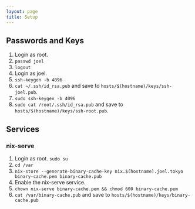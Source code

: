 ```yaml
---
layout: page
title: Setup
---
```


## Passwords and Keys

1. Login as root.
2. `passwd joel`
3. `logout`
4. Login as joel.
5. `ssh-keygen -b 4096`
6. `cat ~/.ssh/id_rsa.pub` and save to `hosts/$(hostname)/keys/ssh-joel.pub`.
7. `sudo ssh-keygen -b 4096`
8. `sudo cat /root/.ssh/id_rsa.pub` and save to `hosts/$(hostname)/keys/ssh-root.pub`.

## Services

### nix-serve

1. Login as root.
   `sudo su`
2. `cd /var`
3. `nix-store --generate-binary-cache-key nix.$(hostname).joel.tokyo binary-cache.pem binary-cache.pub`
4. Enable the nix-serve service. <!-- chown: invalid user: ‘nix-serve’ -->
5. `chown nix-serve binary-cache.pem && chmod 600 binary-cache.pem`
6. `cat /var/binary-cache.pub` and save to `hosts/$(hostname)/keys/binary-cache.pub`
